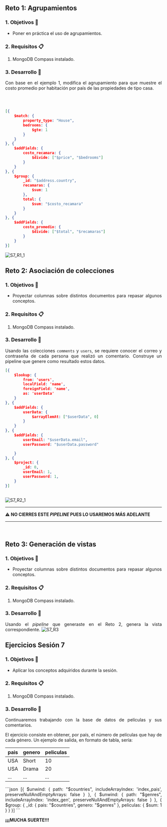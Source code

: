 
## Reto 1: Agrupamientos

<div style="text-align: justify;">

### 1. Objetivos :dart: 

- Poner en práctica el uso de agrupamientos.

### 2. Requisitos :clipboard:

1. MongoDB Compass instalado.

### 3. Desarrollo :rocket:

Con base en el ejemplo 1, modifica el agrupamiento para que muestre el costo promedio por habitación por país de las propiedades de tipo casa.

<br/>
	
```json

[{
    $match: {
        property_type: "House",
        bedrooms: {
            $gte: 1
        }
    }
}, {
    $addFields: {
        costo_recamara: {
            $divide: ["$price", "$bedrooms"]
        }
    }
}, {
    $group: {
        _id: "$address.country",
        recamaras: {
            $sum: 1
        },
        total: {
            $sum: "$costo_recamara"
        }
    }
}, {
    $addFields: {
        costo_promedio: {
            $divide: ["$total", "$recamaras"]
        }
    }
}]
```
	
![S7_R1_1](https://user-images.githubusercontent.com/35963381/120674118-11eed200-c494-11eb-9bf2-e3899099ba21.PNG)
	
## Reto 2: Asociación de colecciones

<div style="text-align: justify;">

### 1. Objetivos :dart: 

- Proyectar columnas sobre distintos documentos para repasar algunos conceptos.

### 2. Requisitos :clipboard:

1. MongoDB Compass instalado.

### 3. Desarrollo :rocket:

Usando las colecciones `comments` y `users`, se requiere conocer el correo y contraseña de cada persona que realizó un comentario. Construye un pipeline que genere como resultado estos datos.

```json
[{
    $lookup: {
        from: 'users',
        localField: 'name',
        foreignField: 'name',
        as: 'userData'
    }
}, {
    $addFields: {
        userData: {
            $arrayElemAt: ["$userData", 0]
        }
    }
}, {
    $addFields: {
        userEmail: "$userData.email",
        userPassword: "$userData.password"

    }
}, {
    $project: {
        _id: 0,
        userEmail: 1,
        userPassword: 1,
    }
}]
	
```
![S7_R2_1](https://user-images.githubusercontent.com/35963381/120700000-6785a780-c4b1-11eb-91da-f19e4fb7d782.PNG)

---

:warning: **NO CIERRES ESTE *PIPELINE* PUES LO USAREMOS MÁS ADELANTE**

---

<br/>

</div>
	
## Reto 3: Generación de vistas

<div style="text-align: justify;">

### 1. Objetivos :dart: 

- Proyectar columnas sobre distintos documentos para repasar algunos conceptos.

### 2. Requisitos :clipboard:

1. MongoDB Compass instalado.

### 3. Desarrollo :rocket:

Usando el *pipeline* que generaste en el Reto 2, genera la vista correspondiente.
![S7_R3](https://user-images.githubusercontent.com/35963381/120700070-7b310e00-c4b1-11eb-8fb0-ec0a553f2307.PNG)

	
## Ejercicios Sesión 7

<div style="text-align: justify;">

### 1. Objetivos :dart: 

- Aplicar los conceptos adquiridos durante la sesión.

### 2. Requisitos :clipboard:

1. MongoDB Compass instalado.

### 3. Desarrollo :rocket:

Continuaremos trabajando con la base de datos de películas y sus comentarios.

El ejercicio consiste en obtener, por país, el número de películas que hay de cada género. Un ejemplo de salida, en formato de tabla, sería:

| pais | genero | peliculas |
| ---- | ------ | --------- |
| USA  | Short  | 10        |
| USA  | Drama  | 20        |
| ...  | ...    | ...       |
	
´´´json
[{
    $unwind: {
        path: "$countries",
        includeArrayIndex: 'index_pais',
        preserveNullAndEmptyArrays: false
    }
}, {
    $unwind: {
        path: "$genres",
        includeArrayIndex: 'index_gen',
        preserveNullAndEmptyArrays: false
    }
}, {
    $group: {
        _id: {
            pais: "$countries",
            genero: "$genres"
        },
        peliculas: {
            $sum: 1
        }
    }
}]
	´´´

**¡¡¡MUCHA SUERTE!!!**
